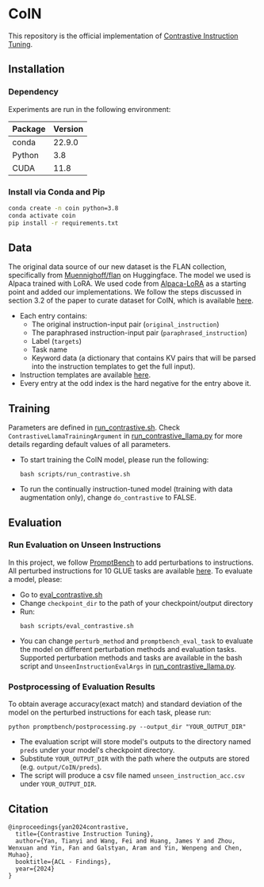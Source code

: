 # CoIN 
This repository is the official implementation of [Contrastive Instruction Tuning](https://arxiv.org/abs/2402.11138).

## Installation
### Dependency
Experiments are run in the following environment:

| Package        | Version   |
|----------------|-----------|
| conda          |   22.9.0  |
| Python         |   3.8     |
| CUDA           |   11.8    |

### Install via Conda and Pip

```bash
conda create -n coin python=3.8
conda activate coin
pip install -r requirements.txt
```

## Data
The original data source of our new dataset is the FLAN collection, specifically from [Muennighoff/flan](https://huggingface.co/datasets/Muennighoff/flan) on Huggingface.
The model we used is Alpaca trained with LoRA. We used code from [Alpaca-LoRA](https://github.com/tloen/alpaca-lora) as a starting point and added our implementations.
We follow the steps discussed in section 3.2 of the paper to curate dataset for CoIN, which is available [here](dataset/contrastive_flan_data.csv).
- Each entry contains:
  - The original instruction-input pair (```original_instruction```)
  - The paraphrased instruction-input pair (```paraphrased_instruction```)
  - Label (```targets```)
  - Task name
  - Keyword data (a dictionary that contains KV pairs that will be parsed into the instruction templates to get the full input).
- Instruction templates are available [here](utils/flan_preprocessing_constants.py).
- Every entry at the odd index is the hard negative for the entry above it.

## Training
Parameters are defined in [run_contrastive.sh](scripts/run_contrastive.sh). Check ```ContrastiveLlamaTrainingArgument``` in [run_contrastive_llama.py](run_contrastive_llama.py) for more details regarding default values of all parameters.
- To start training the CoIN model, please run the following:
  ```
  bash scripts/run_contrastive.sh
  ```
- To run the continually instruction-tuned model (training with data augmentation only), change ```do_contrastive``` to FALSE.

## Evaluation
### Run Evaluation on Unseen Instructions
In this project, we follow [PromptBench](https://github.com/microsoft/promptbench) to add perturbations to instructions. All perturbed instructions for 10 GLUE tasks are available [here](promptbench/config.py).
To evaluate a model, please:
- Go to [eval_contrastive.sh](scripts/eval_contrastive.sh)
- Change ```checkpoint_dir``` to the path of your checkpoint/output directory
- Run:
  ```
  bash scripts/eval_contrastive.sh
  ```
- You can change ```perturb_method``` and ```promptbench_eval_task``` to evaluate the model on different perturbation methods and evaluation tasks. Supported perturbation methods and tasks are available in the bash script and ```UnseenInstructionEvalArgs``` in [run_contrastive_llama.py](run_contrastive_llama.py).

### Postprocessing of Evaluation Results
To obtain average accuracy(exact match) and standard deviation of the model on the perturbed instructions for each task, please run:
```
python promptbench/postprocessing.py --output_dir "YOUR_OUTPUT_DIR"
```
- The evaluation script will store model's outputs to the directory named ```preds``` under your model's checkpoint directory.
- Substitute ```YOUR_OUTPUT_DIR``` with the path where the outputs are stored (e.g. ```output/CoIN/preds```).
- The script will produce a csv file named ```unseen_instruction_acc.csv``` under ```YOUR_OUTPUT_DIR```.

## Citation
```
@inproceedings{yan2024contrastive,
  title={Contrastive Instruction Tuning},
  author={Yan, Tianyi and Wang, Fei and Huang, James Y and Zhou, Wenxuan and Yin, Fan and Galstyan, Aram and Yin, Wenpeng and Chen, Muhao},
  booktitle={ACL - Findings},
  year={2024}
}
```

